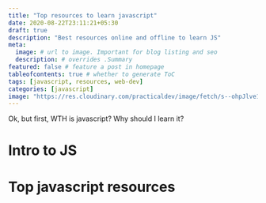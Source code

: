 ```yaml
---
title: "Top resources to learn javascript"
date: 2020-08-22T23:11:21+05:30
draft: true
description: "Best resources online and offline to learn JS"
meta:
  image: # url to image. Important for blog listing and seo
  description: # overrides .Summary
featured: false # feature a post in homepage
tableofcontents: true # whether to generate ToC
tags: [javascript, resources, web-dev]
categories: [javascript]
image: "https://res.cloudinary.com/practicaldev/image/fetch/s--ohpJlve1--/c_imagga_scale,f_auto,fl_progressive,h_420,q_auto,w_1000/https://res.cloudinary.com/drquzbncy/image/upload/v1586605549/javascript_banner_sxve2l.jpg"
---
```


<!--  Start Typing... -->

Ok, but first, WTH is javascript? Why should I learn it?

# Intro to JS

# Top javascript resources
